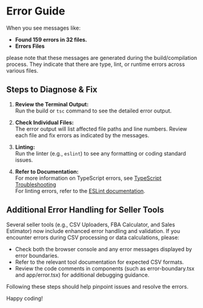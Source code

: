 # Error Guide

When you see messages like:

- **Found 159 errors in 32 files.**
- **Errors  Files**

please note that these messages are generated during the build/compilation process. They indicate that there are type, lint, or runtime errors across various files.

## Steps to Diagnose & Fix

1. **Review the Terminal Output:**  
   Run the build or `tsc` command to see the detailed error output.

2. **Check Individual Files:**  
   The error output will list affected file paths and line numbers. Review each file and fix errors as indicated by the messages.

3. **Linting:**  
   Run the linter (e.g., `eslint`) to see any formatting or coding standard issues.

4. **Refer to Documentation:**  
   For more information on TypeScript errors, see [TypeScript Troubleshooting](https://www.typescriptlang.org/docs/handbook/compiler-options.html)  
   For linting errors, refer to the [ESLint documentation](https://eslint.org/docs/latest/).

## Additional Error Handling for Seller Tools

Several seller tools (e.g., CSV Uploaders, FBA Calculator, and Sales Estimator) now include enhanced error handling and validation. If you encounter errors during CSV processing or data calculations, please:
- Check both the browser console and any error messages displayed by error boundaries.
- Refer to the relevant tool documentation for expected CSV formats.
- Review the code comments in components (such as error-boundary.tsx and app/error.tsx) for additional debugging guidance.

Following these steps should help pinpoint issues and resolve the errors.

Happy coding!
